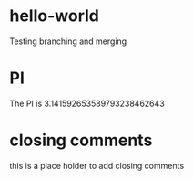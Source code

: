 # hello-world
Testing branching and merging
# PI
The PI is 3.141592653589793238462643
# closing comments
this is a place holder to add closing comments
